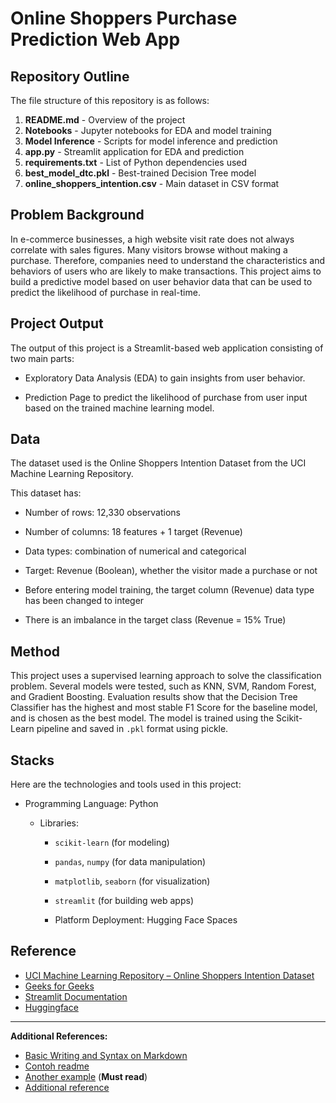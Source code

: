 # **Online Shoppers Purchase Prediction Web App**

## Repository Outline
The file structure of this repository is as follows:

1. **README.md**                    - Overview of the project
2. **Notebooks**                   - Jupyter notebooks for EDA and model training
3. **Model Inference**              - Scripts for model inference and prediction
4. **app.py**                       - Streamlit application for EDA and prediction
5. **requirements.txt**             - List of Python dependencies used
6. **best_model_dtc.pkl**           - Best-trained Decision Tree model
7. **online_shoppers_intention.csv** - Main dataset in CSV format

## Problem Background
In e-commerce businesses, a high website visit rate does not always correlate with sales figures. Many visitors browse without making a purchase. Therefore, companies need to understand the characteristics and behaviors of users who are likely to make transactions. This project aims to build a predictive model based on user behavior data that can be used to predict the likelihood of purchase in real-time.

## Project Output
The output of this project is a Streamlit-based web application consisting of two main parts:

- Exploratory Data Analysis (EDA) to gain insights from user behavior.

- Prediction Page to predict the likelihood of purchase from user input based on the trained machine learning model.

## Data
The dataset used is the Online Shoppers Intention Dataset from the UCI Machine Learning Repository.

This dataset has:

- Number of rows: 12,330 observations

- Number of columns: 18 features + 1 target (Revenue)

- Data types: combination of numerical and categorical

- Target: Revenue (Boolean), whether the visitor made a purchase or not

- Before entering model training, the target column (Revenue) data type has been changed to integer

- There is an imbalance in the target class (Revenue = 15% True)

## Method
This project uses a supervised learning approach to solve the classification problem. Several models were tested, such as KNN, SVM, Random Forest, and Gradient Boosting. Evaluation results show that the Decision Tree Classifier has the highest and most stable F1 Score for the baseline model, and is chosen as the best model. The model is trained using the Scikit-Learn pipeline and saved in `.pkl` format using pickle.

## Stacks
Here are the technologies and tools used in this project:

- Programming Language: Python

    - Libraries:

        - `scikit-learn` (for modeling)

        - `pandas`, `numpy` (for data manipulation)

        - `matplotlib`, `seaborn` (for visualization)

        - `streamlit` (for building web apps)

        - Platform Deployment: Hugging Face Spaces

## Reference
- [UCI Machine Learning Repository – Online Shoppers Intention Dataset](https://archive.ics.uci.edu/dataset/468/online+shoppers+purchasing+intention+dataset)
- [Geeks for Geeks](https://www.geeksforgeeks.org/python/python-program-to-convert-camel-case-string-to-snake-case/)
- [Streamlit Documentation](https://docs.streamlit.io/)
- [Huggingface](https://huggingface.co/spaces/yunidobaheramsyah/online-shoppers-intention)

---

**Additional References:**
- [Basic Writing and Syntax on Markdown](https://docs.github.com/en/get-started/writing-on-github/getting-started-with-writing-and-formatting-on-github/basic-writing-and-formatting-syntax)
- [Contoh readme](https://github.com/fahmimnalfrzki/Swift-XRT-Automation)
- [Another example](https://github.com/sanggusti/final_bangkit) (**Must read**)
- [Additional reference](https://www.freecodecamp.org/news/how-to-write-a-good-readme-file/)